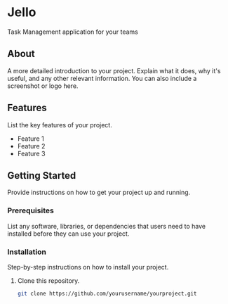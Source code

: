 # Jello

Task Management application for your teams

## About

A more detailed introduction to your project. Explain what it does, why it's useful, and any other relevant information. You can also include a screenshot or logo here.

## Features

List the key features of your project.

- Feature 1
- Feature 2
- Feature 3

## Getting Started

Provide instructions on how to get your project up and running.

### Prerequisites

List any software, libraries, or dependencies that users need to have installed before they can use your project.

### Installation

Step-by-step instructions on how to install your project.

1. Clone this repository.
   ```sh
   git clone https://github.com/yourusername/yourproject.git
